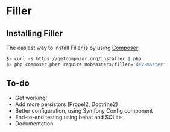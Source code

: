 Filler
======

Installing Filler
-----------------

The easiest way to install Filler is by using [Composer](http://getcomposer.org):

```bash
$> curl -s https://getcomposer.org/installer | php
$> php composer.phar require RobMasters/filler='dev-master'
```

To-do
-----

* Get working!
* Add more persistors (Propel2, Doctrine2)
* Better configuration, using Symfony Config component
* End-to-end testing using behat and SQLite
* Documentation